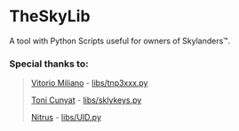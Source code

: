 # TheSkyLib
A tool with Python Scripts useful for owners of Skylanders™.

### Special thanks to:
>[Vitorio Miliano](http://) - [libs/tnp3xxx.py](https://github.com/DevZillion/TheSkyLib/blob/main/libs/tnp3xxx.py)
>
>[Toni Cunyat](https://github.com/elbuit) - [libs/sklykeys.py](https://github.com/DevZillion/TheSkyLib/blob/main/libs/sklykeys.py)
>
>[Nitrus](https://github.com/Nitrus) - [libs/UID.py](https://github.com/DevZillion/TheSkyLib/blob/main/libs/UID.py)
